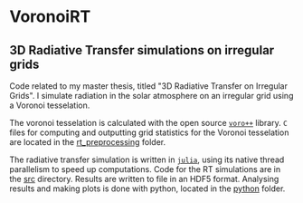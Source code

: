 # VoronoiRT

## 3D Radiative Transfer simulations on irregular grids

Code related to my master thesis, titled "3D Radiative Transfer on Irregular Grids". I simulate radiation in the solar atmosphere on an irregular grid using a Voronoi tesselation. 

The voronoi tesselation is calculated with the open source [`voro++`](https://github.com/chr1shr/voro) library. `C` files for computing and outputting grid statistics for the Voronoi tesselation are located in the [rt_preprocessing](https://github.com/meudnaes/VoronoiRT/tree/master/rt_preprocessing) folder.

The radiative transfer simulation is written in [`julia`](https://julialang.org/), using its native thread parallelism to speed up computations. Code for the RT simulations are in the [src](https://github.com/meudnaes/VoronoiRT/tree/master/src) directory. Results are written to file in an HDF5 format. Analysing results and making plots is done with python, located in the [python](https://github.com/meudnaes/VoronoiRT/tree/master/python) folder.
